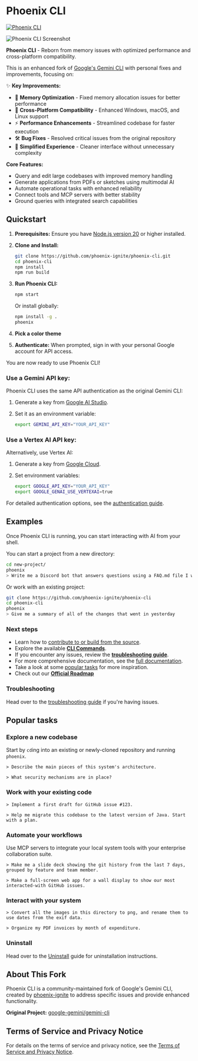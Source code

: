 # Phoenix CLI

[![Phoenix CLI](https://img.shields.io/badge/Phoenix-CLI-orange.svg)](https://github.com/phoenix-ignite/phoenix-cli)

![Phoenix CLI Screenshot](./docs/assets/phoenix-screenshot.png)

**Phoenix CLI** - Reborn from memory issues with optimized performance and cross-platform compatibility.

This is an enhanced fork of [Google's Gemini CLI](https://github.com/google-gemini/gemini-cli) with personal fixes and improvements, focusing on:

✨ **Key Improvements:**
- 🚀 **Memory Optimization** - Fixed memory allocation issues for better performance
- 🔧 **Cross-Platform Compatibility** - Enhanced Windows, macOS, and Linux support
- ⚡ **Performance Enhancements** - Streamlined codebase for faster execution
- 🛠️ **Bug Fixes** - Resolved critical issues from the original repository
- 🎯 **Simplified Experience** - Cleaner interface without unnecessary complexity

**Core Features:**
- Query and edit large codebases with improved memory handling
- Generate applications from PDFs or sketches using multimodal AI
- Automate operational tasks with enhanced reliability
- Connect tools and MCP servers with better stability
- Ground queries with integrated search capabilities

## Quickstart

1. **Prerequisites:** Ensure you have [Node.js version 20](https://nodejs.org/en/download) or higher installed.
2. **Clone and Install:**

   ```bash
   git clone https://github.com/phoenix-ignite/phoenix-cli.git
   cd phoenix-cli
   npm install
   npm run build
   ```

3. **Run Phoenix CLI:**

   ```bash
   npm start
   ```

   Or install globally:

   ```bash
   npm install -g .
   phoenix
   ```

4. **Pick a color theme**
5. **Authenticate:** When prompted, sign in with your personal Google account for API access.

You are now ready to use Phoenix CLI!

### Use a Gemini API key:

Phoenix CLI uses the same API authentication as the original Gemini CLI:

1. Generate a key from [Google AI Studio](https://aistudio.google.com/apikey).
2. Set it as an environment variable:

   ```bash
   export GEMINI_API_KEY="YOUR_API_KEY"
   ```

### Use a Vertex AI API key:

Alternatively, use Vertex AI:

1. Generate a key from [Google Cloud](https://cloud.google.com/vertex-ai/generative-ai/docs/start/api-keys).
2. Set environment variables:

   ```bash
   export GOOGLE_API_KEY="YOUR_API_KEY"
   export GOOGLE_GENAI_USE_VERTEXAI=true
   ```

For detailed authentication options, see the [authentication guide](./docs/cli/authentication.md).

## Examples

Once Phoenix CLI is running, you can start interacting with AI from your shell.

You can start a project from a new directory:

```sh
cd new-project/
phoenix
> Write me a Discord bot that answers questions using a FAQ.md file I will provide
```

Or work with an existing project:

```sh
git clone https://github.com/phoenix-ignite/phoenix-cli
cd phoenix-cli
phoenix
> Give me a summary of all of the changes that went in yesterday
```

### Next steps

- Learn how to [contribute to or build from the source](./CONTRIBUTING.md).
- Explore the available **[CLI Commands](./docs/cli/commands.md)**.
- If you encounter any issues, review the **[troubleshooting guide](./docs/troubleshooting.md)**.
- For more comprehensive documentation, see the [full documentation](./docs/index.md).
- Take a look at some [popular tasks](#popular-tasks) for more inspiration.
- Check out our **[Official Roadmap](./ROADMAP.md)**

### Troubleshooting

Head over to the [troubleshooting guide](docs/troubleshooting.md) if you're
having issues.

## Popular tasks

### Explore a new codebase

Start by `cd`ing into an existing or newly-cloned repository and running `phoenix`.

```text
> Describe the main pieces of this system's architecture.
```

```text
> What security mechanisms are in place?
```

### Work with your existing code

```text
> Implement a first draft for GitHub issue #123.
```

```text
> Help me migrate this codebase to the latest version of Java. Start with a plan.
```

### Automate your workflows

Use MCP servers to integrate your local system tools with your enterprise collaboration suite.

```text
> Make me a slide deck showing the git history from the last 7 days, grouped by feature and team member.
```

```text
> Make a full-screen web app for a wall display to show our most interacted-with GitHub issues.
```

### Interact with your system

```text
> Convert all the images in this directory to png, and rename them to use dates from the exif data.
```

```text
> Organize my PDF invoices by month of expenditure.
```

### Uninstall

Head over to the [Uninstall](docs/Uninstall.md) guide for uninstallation instructions.

## About This Fork

Phoenix CLI is a community-maintained fork of Google's Gemini CLI, created by [phoenix-ignite](https://github.com/phoenix-ignite) to address specific issues and provide enhanced functionality.

**Original Project:** [google-gemini/gemini-cli](https://github.com/google-gemini/gemini-cli)

## Terms of Service and Privacy Notice

For details on the terms of service and privacy notice, see the [Terms of Service and Privacy Notice](./docs/tos-privacy.md).
